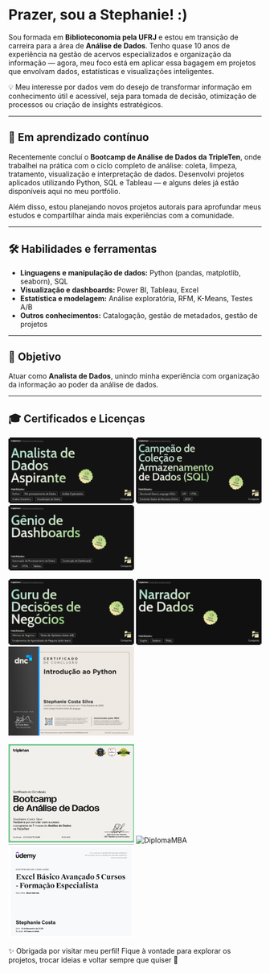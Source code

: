 
#  Prazer, sou a Stephanie! :)

Sou formada em **Biblioteconomia pela UFRJ** e estou em transição de carreira para a área de **Análise de Dados**. Tenho quase 10 anos de experiência na gestão de acervos especializados e organização da informação — agora, meu foco está em aplicar essa bagagem em projetos que envolvam dados, estatísticas e visualizações inteligentes.

💡 Meu interesse por dados vem do desejo de transformar informação em conhecimento útil e acessível, seja para tomada de decisão, otimização de processos ou criação de insights estratégicos.

---

## 🚀 Em aprendizado contínuo

Recentemente concluí o **Bootcamp de Análise de Dados da TripleTen**, onde trabalhei na prática com o ciclo completo de análise: coleta, limpeza, tratamento, visualização e interpretação de dados. Desenvolvi projetos aplicados utilizando Python, SQL e Tableau — e alguns deles já estão disponíveis aqui no meu portfólio.

Além disso, estou planejando novos projetos autorais para aprofundar meus estudos e compartilhar ainda mais experiências com a comunidade.

---

## 🛠️ Habilidades e ferramentas

- **Linguagens e manipulação de dados:** Python (pandas, matplotlib, seaborn), SQL
- **Visualização e dashboards:** Power BI, Tableau, Excel
- **Estatística e modelagem:** Análise exploratória, RFM, K-Means, Testes A/B
- **Outros conhecimentos:** Catalogação, gestão de metadados, gestão de projetos

---

## 🎯 Objetivo

Atuar como **Analista de Dados**, unindo minha experiência com organização da informação ao poder da análise de dados. 

---

## 🎓 Certificados e Licenças

<p float="left">
  <img src="https://raw.githubusercontent.com/stecostas94/stecostas94/main/Certificado2-1.png" alt="Certificado2" width="250"/>
  <img src="https://raw.githubusercontent.com/stecostas94/stecostas94/main/Certificado3-1.png" alt="Certificado3" width="250"/>
  <img src="https://raw.githubusercontent.com/stecostas94/stecostas94/main/Certificado4-1.png" alt="Certificado4" width="250"/>
</p>

<p float="left">
  <img src="https://raw.githubusercontent.com/stecostas94/stecostas94/main/Certificado5-1.png" alt="Certificado5" width="250"/>
  <img src="https://raw.githubusercontent.com/stecostas94/stecostas94/main/NarradorDados.jpg" alt="NarradorDados" width="250"/>
  <img src="https://raw.githubusercontent.com/stecostas94/stecostas94/main/Certificado02-1.jpg" alt="Certificado02" width="250"/>
</p>

<p float="left">
<img src="https://raw.githubusercontent.com/stecostas94/stecostas94/main/certificadoBootcamp.png" alt="CertificadoBootcamp" width="250"/>
<img src="https://raw.githubusercontent.com/stecostas94/stecostas94/main/diplomaMBA.jpg" alt="DiplomaMBA" width="250"/>
<img src="https://raw.githubusercontent.com/stecostas94/stecostas94/main/Certificado01-1.jpg" alt="Certificado01" width="250"/>
</p>

✨ Obrigada por visitar meu perfil! Fique à vontade para explorar os projetos, trocar ideias e voltar sempre que quiser 🚀
